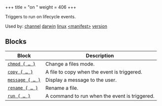 +++
title = "on <event>"
weight = 406
+++

Triggers to run on lifecycle events.

Used by: [channel](../channel#blocks) [darwin](../darwin#blocks) [linux](../linux#blocks) [&lt;manifest>](../manifest#blocks) [version](../version#blocks)


## Blocks

| Block  | Description |
|--------|-------------|
| [`chmod { … }`](../chmod) | Change a files mode. |
| [`copy { … }`](../copy) | A file to copy when the event is triggered. |
| [`message { … }`](../message) | Display a message to the user. |
| [`rename { … }`](../rename) | Rename a file. |
| [`run { … }`](../run) | A command to run when the event is triggered. |
